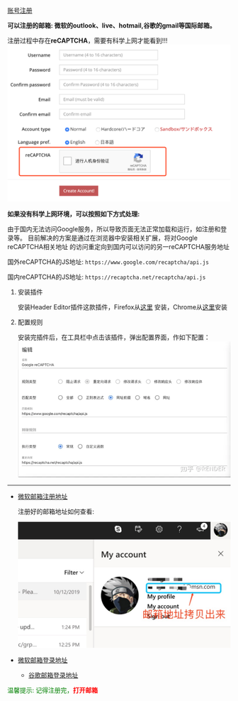 [账号注册](https://ephinea.pioneer2.net/register)

**可以注册的邮箱: 微软的outlook、live、hotmail,谷歌的gmail等国际邮箱。**

注册过程中存在**reCAPTCHA**，需要有科学上网才能看到!!!
![验证码](./static/img/ephinea_reg.png)

**如果没有科学上网环境，可以按照如下方式处理:**

由于国内无法访问Google服务，所以导致页面无法正常加载和运行，如注册和登录等。
目前解决的方案是通过在浏览器中安装相关扩展，将对Google reCAPTCHA相关地址
的访问重定向到国内可以访问的另一reCAPTCHA服务地址

国外reCAPTCHA的JS地址:
`https://www.google.com/recaptcha/api.js`

国内reCAPTCHA的JS地址:
`https://recaptcha.net/recaptcha/api.js`

1. 安装插件

   安装Header Editor插件这款插件，Firefox从[这里](./static/headedit_4.1.1.crx)
   安装，Chrome从[这里](./static/HeaderEditor-4.1.1.xpi)安装

2. 配置规则

   安装完插件后，在工具栏中点击该插件，弹出配置界面，作如下配置：
   ![验证码](./static/img/reCapture.webp)

---

* [微软邮箱注册地址](https://signup.live.com)

  注册好的邮箱地址如何查看:

  ![邮箱地址](./static/img/email.png)

* [微软邮箱登录地址](https://login.live.com/login.srf)
  * [谷歌邮箱登录地址](https://mail.google.com)
  
<span style="color:green">温馨提示: 记得注册完，<span style="color:red">**打开邮箱**</span></span>  
  